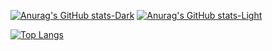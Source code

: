 

[![Anurag's GitHub stats-Dark](https://github-readme-stats.vercel.app/api?username=Ashish-jukaria&show_icons=true&theme=dark#gh-dark-mode-only)](https://github.com/anuraghazra/github-readme-stats#gh-dark-mode-only)
[![Anurag's GitHub stats-Light](https://github-readme-stats.vercel.app/api?username=Ashish-jukaria&show_icons=true&theme=default#gh-light-mode-only)](https://github.com/anuraghazra/github-readme-stats#gh-light-mode-only)



[![Top Langs](https://github-readme-stats.vercel.app/api/top-langs/?username=Ashish-jukaria&hide_progress=true)](https://github.com/anuraghazra/github-readme-stats)



